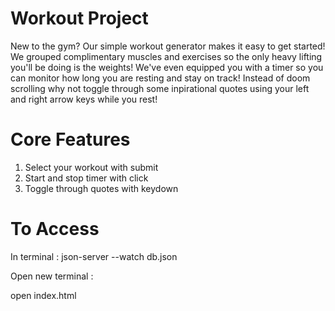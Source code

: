 # Workout Project
New to the gym? Our simple workout generator makes it easy to get started! We grouped complimentary muscles and exercises so the only heavy lifting you'll be doing is the weights! We've even equipped you with a timer so you can monitor how long you are resting and stay on track! Instead of doom scrolling why not toggle through some inpirational quotes using your left and right arrow keys while you rest!

# Core Features
1. Select your workout with submit
2. Start and stop timer with click
3. Toggle through quotes with keydown

# To Access
In terminal :
json-server --watch db.json

Open new terminal :

open index.html
